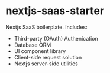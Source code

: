 # nextjs-saas-starter

Nextjs SaaS boilerplate. Includes:

- Third-party (OAuth) Authenication
- Database ORM
- UI component library
- Client-side request solution
- Nextjs server-side utilities